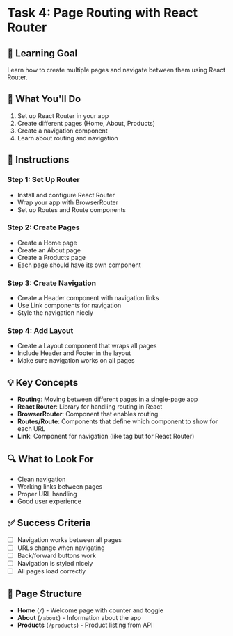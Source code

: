 # Task 4: Page Routing with React Router

## 🎯 Learning Goal
Learn how to create multiple pages and navigate between them using React Router.

## 📝 What You'll Do
1. Set up React Router in your app
2. Create different pages (Home, About, Products)
3. Create a navigation component
4. Learn about routing and navigation

## 🚀 Instructions

### Step 1: Set Up Router
- Install and configure React Router
- Wrap your app with BrowserRouter
- Set up Routes and Route components

### Step 2: Create Pages
- Create a Home page
- Create an About page
- Create a Products page
- Each page should have its own component

### Step 3: Create Navigation
- Create a Header component with navigation links
- Use Link components for navigation
- Style the navigation nicely

### Step 4: Add Layout
- Create a Layout component that wraps all pages
- Include Header and Footer in the layout
- Make sure navigation works on all pages

## 💡 Key Concepts
- **Routing**: Moving between different pages in a single-page app
- **React Router**: Library for handling routing in React
- **BrowserRouter**: Component that enables routing
- **Routes/Route**: Components that define which component to show for each URL
- **Link**: Component for navigation (like <a> tag but for React Router)

## 🔍 What to Look For
- Clean navigation
- Working links between pages
- Proper URL handling
- Good user experience

## ✅ Success Criteria
- [ ] Navigation works between all pages
- [ ] URLs change when navigating
- [ ] Back/forward buttons work
- [ ] Navigation is styled nicely
- [ ] All pages load correctly

## 📁 Page Structure
- **Home** (`/`) - Welcome page with counter and toggle
- **About** (`/about`) - Information about the app
- **Products** (`/products`) - Product listing from API
